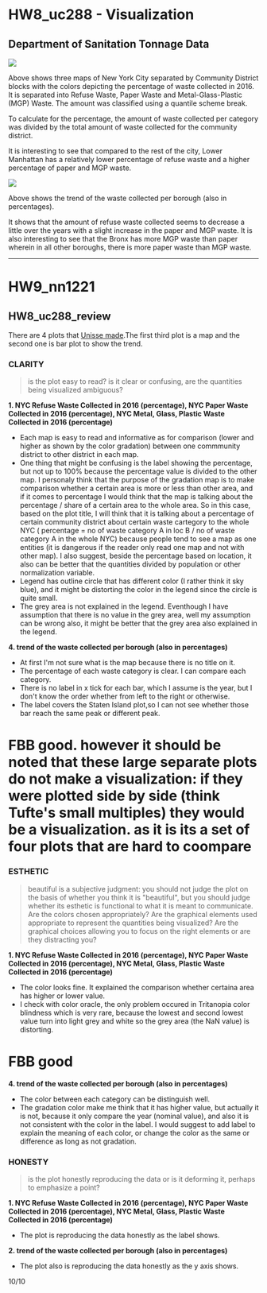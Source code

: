 # HW8_uc288 - Visualization

## Department of Sanitation Tonnage Data

![](https://github.com/unissechua/PUI2017_uc288/blob/master/HW8_uc288/2016_trash.png)

Above shows three maps of New York City separated by Community District blocks with the colors depicting the percentage of waste collected in 2016. It is separated into Refuse Waste, Paper Waste and Metal-Glass-Plastic (MGP) Waste. The amount was classified using a quantile scheme break.

To calculate for the percentage, the amount of waste collected per category was divided by the total amount of waste collected for the community district.

It is interesting to see that compared to the rest of the city, Lower Manhattan has a relatively lower percentage of refuse waste and a higher percentage of paper and MGP waste.

![](https://github.com/unissechua/PUI2017_uc288/blob/master/HW8_uc288/borough_trash.png)

Above shows the trend of the waste collected per borough (also in percentages).

It shows that the amount of refuse waste collected seems to decrease a little over the years with a slight increase in the paper and MGP waste. It is also interesting to see that the Bronx has more MGP waste than paper wherein in all other boroughs, there is more paper waste than MGP waste.

____________________________________________________________________________________________________________

# HW9_nn1221
## HW8_uc288_review

There are 4 plots that [Unisse made](https://github.com/unissechua/PUI2017_uc288/blob/master/HW8_uc288/README.md).The first third plot is a map and the second one is bar plot to show the trend.

### CLARITY 
> is the plot easy to read? is it clear or confusing, are the quantities being visualized ambiguous?

**1. NYC Refuse Waste Collected in 2016 (percentage), NYC Paper Waste Collected in 2016 (percentage), NYC Metal, Glass, Plastic Waste Collected in 2016 (percentage)**

- Each map is easy to read and informative as for comparison (lower and higher as shown by the color gradation) between one commmunity district to other district in each map.
- One thing that might be confusing is the label showing the percentage, but not up to 100% because the percentage value is divided to the other map. I personaly think that the purpose of the gradation map is to make comparison whether a certain area is more or less than other area, and if it comes to percentage I would think that the map is talking about the percentage / share of a certain area to the whole area. So in this case, based on the plot title, I will think that it is talking about a percentage of certain community district about certain waste cartegory to the whole NYC ( percentage = no of waste category A in loc B / no of waste category A in the whole NYC) because people tend to see a map as one entities (it is dangerous if the reader only read one map and not with other map). I also suggest, beside the percentage based on location, it also can be better that the quantities divided by population or other normalization variable. 
- Legend has outline circle that has different color (I rather think it sky blue), and it might be distorting the color in the legend since the circle is quite small.
- The grey area is not explained in the legend. Eventhough I have assumption that there is no value in the grey area, well my assumption can be wrong also, it might be better that the grey area also explained in the legend.

**4. trend of the waste collected per borough (also in percentages)**
- At first I'm not sure what is the map because there is no title on it.
- The percentage of each waste category is clear. I can compare each category.
- There is no label in x tick for each bar, which I assume is the year, but I don't know the order whether from left to the right or otherwise.
- The label covers the Staten Island plot,so I can not see whether those bar reach the same peak or different peak.

# FBB good. however it should be noted that these large separate plots do not make a visualization: if they were plotted side by side (think Tufte's small multiples) they would be a visualization. as it is its a set of four plots that are hard to coompare

### ESTHETIC
> beautiful is a subjective judgment: you should not judge the plot on the basis of whether you think it is "beautiful", but you should judge whether its esthetic is functional to what it is meant to communicate. Are the colors chosen appropriately? Are the graphical elements used appropriate to represent the quantities being visualized? Are the graphical choices allowing you to focus on the right elements or are they distracting you?

**1. NYC Refuse Waste Collected in 2016 (percentage), NYC Paper Waste Collected in 2016 (percentage), NYC Metal, Glass, Plastic Waste Collected in 2016 (percentage)**

- The color looks fine. It explained the comparison whether certaina area has higher or lower value.
- I check with color oracle, the only problem occured in Tritanopia color blindness which is very rare, because the lowest and second lowest value turn into light grey and white so the grey area (the NaN value) is distorting.

# FBB good

**4. trend of the waste collected per borough (also in percentages)**
- The color between each category can be distinguish well. 
- The gradation color make me think that it has higher value, but actually it is not, because it only compare the year (nominal value), and also it is not consistent with the color in the label. I would suggest to add label to explain the meaning of each color, or change the color as the same or difference as long as not gradation.

### HONESTY
> is the plot honestly reproducing the data or is it deforming it, perhaps to emphasize a point?

**1. NYC Refuse Waste Collected in 2016 (percentage), NYC Paper Waste Collected in 2016 (percentage), NYC Metal, Glass, Plastic Waste Collected in 2016 (percentage)**

- The plot is reproducing the data honestly as the label shows. 

**2. trend of the waste collected per borough (also in percentages)**
- The plot also is reproducing the data honestly as the y axis shows. 

10/10
